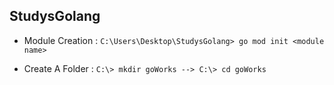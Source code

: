 StudysGolang
-------------------------------------------------------
- Module Creation :
``` C:\Users\Desktop\StudysGolang> go mod init <module name> ```

- Create A Folder : ``` C:\> mkdir goWorks --> C:\> cd goWorks ```
